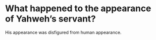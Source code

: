 # What happened to the appearance of Yahweh’s servant?

His appearance was disfigured from human appearance.
